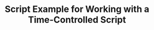 ---
layout: article
title: Script Example for Working with a Time-Controlled Script
description: 
  - In this template, you'll learn how to use a time-controlled script that displays different values depending on the time of day.
lang: cn
weight: 50
isDraft: false
ref: Script_Timer_Text
category:
  - Script
  - Scripting
image: Script_Timer_Text_EN.png
download: Script_Timer_Text_EN.pbmx
overview_description:
overview_benefits:
overview_data_sources:
---